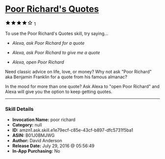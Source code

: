 # [Poor Richard's Quotes](http://alexa.amazon.com/#skills/amzn1.ask.skill.e1e79ecf-c85e-43cf-b897-dfc5731f5ba1)
![4 stars](../../images/ic_star_black_18dp_1x.png)![4 stars](../../images/ic_star_black_18dp_1x.png)![4 stars](../../images/ic_star_black_18dp_1x.png)![4 stars](../../images/ic_star_black_18dp_1x.png)![4 stars](../../images/ic_star_border_black_18dp_1x.png) 1

To use the Poor Richard's Quotes skill, try saying...

* *Alexa, ask Poor Richard for a quote*

* *Alexa, ask Poor Richard to give me a quote*

* *Alexa, open Poor Richard*

Need classic advice on life, love, or money?  Why not ask "Poor Richard" aka Benjamin Franklin for a quote from his famous almanac?

In the mood for more than one quote?  Ask Alexa to "open Poor Richard" and Alexa will give you the option to keep getting quotes.

***

### Skill Details

* **Invocation Name:** poor richard
* **Category:** null
* **ID:** amzn1.ask.skill.e1e79ecf-c85e-43cf-b897-dfc5731f5ba1
* **ASIN:** B01J0BMJWG
* **Author:** David Anderson
* **Release Date:** July 29, 2016 @ 05:56:49
* **In-App Purchasing:** No
